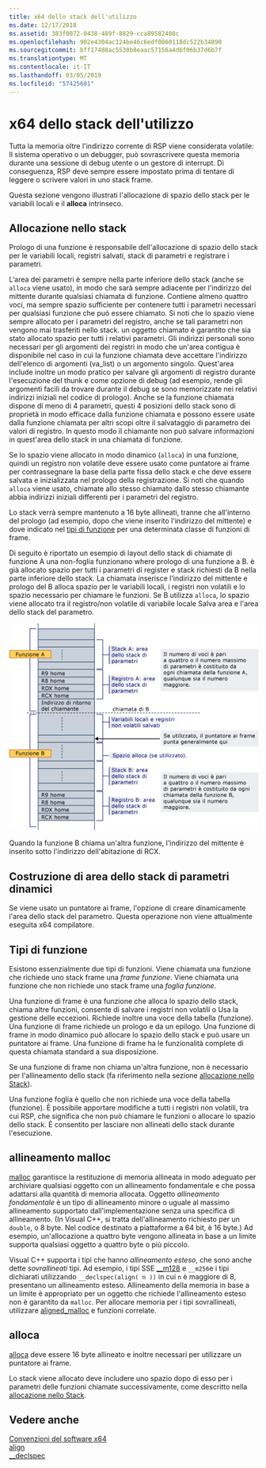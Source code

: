 ```yaml
---
title: x64 dello stack dell'utilizzo
ms.date: 12/17/2018
ms.assetid: 383f0072-0438-489f-8829-cca89582408c
ms.openlocfilehash: 902e4304ac124be46c6edf0860118dc522b34890
ms.sourcegitcommit: bff17488ac5538b8eaac57156a4d6f06b37d6b7f
ms.translationtype: MT
ms.contentlocale: it-IT
ms.lasthandoff: 03/05/2019
ms.locfileid: "57425601"
---
```

# <a name="x64-stack-usage"></a>x64 dello stack dell'utilizzo

Tutta la memoria oltre l'indirizzo corrente di RSP viene considerata volatile: Il sistema operativo o un debugger, può sovrascrivere questa memoria durante una sessione di debug utente o un gestore di interrupt. Di conseguenza, RSP deve sempre essere impostato prima di tentare di leggere o scrivere valori in uno stack frame.

Questa sezione vengono illustrati l'allocazione di spazio dello stack per le variabili locali e il **alloca** intrinseco.

## <a name="stack-allocation"></a>Allocazione nello stack

Prologo di una funzione è responsabile dell'allocazione di spazio dello stack per le variabili locali, registri salvati, stack di parametri e registrare i parametri.

L'area dei parametri è sempre nella parte inferiore dello stack (anche se `alloca` viene usato), in modo che sarà sempre adiacente per l'indirizzo del mittente durante qualsiasi chiamata di funzione. Contiene almeno quattro voci, ma sempre spazio sufficiente per contenere tutti i parametri necessari per qualsiasi funzione che può essere chiamato. Si noti che lo spazio viene sempre allocato per i parametri del registro, anche se tali parametri non vengono mai trasferiti nello stack. un oggetto chiamato è garantito che sia stato allocato spazio per tutti i relativi parametri. Gli indirizzi personali sono necessari per gli argomenti dei registri in modo che un'area contigua è disponibile nel caso in cui la funzione chiamata deve accettare l'indirizzo dell'elenco di argomenti (va_list) o un argomento singolo. Quest'area include inoltre un modo pratico per salvare gli argomenti di registro durante l'esecuzione del thunk e come opzione di debug (ad esempio, rende gli argomenti facili da trovare durante il debug se sono memorizzate nei relativi indirizzi iniziali nel codice di prologo). Anche se la funzione chiamata dispone di meno di 4 parametri, questi 4 posizioni dello stack sono di proprietà in modo efficace dalla funzione chiamata e possono essere usate dalla funzione chiamata per altri scopi oltre il salvataggio di parametro dei valori di registro.  In questo modo il chiamante non può salvare informazioni in quest'area dello stack in una chiamata di funzione.

Se lo spazio viene allocato in modo dinamico (`alloca`) in una funzione, quindi un registro non volatile deve essere usato come puntatore ai frame per contrassegnare la base della parte fissa dello stack e che deve essere salvata e inizializzata nel prologo della registrazione. Si noti che quando `alloca` viene usato, chiamate allo stesso chiamato dallo stesso chiamante abbia indirizzi iniziali differenti per i parametri del registro.

Lo stack verrà sempre mantenuto a 16 byte allineati, tranne che all'interno del prologo (ad esempio, dopo che viene inserito l'indirizzo del mittente) e dove indicato nel [tipi di funzione](#function-types) per una determinata classe di funzioni di frame.

Di seguito è riportato un esempio di layout dello stack di chiamate di funzione A una non-foglia funzionano where prologo di una funzione a B. è già allocato spazio per tutti i parametri di register e stack richiesti da B nella parte inferiore dello stack. La chiamata inserisce l'indirizzo del mittente e prologo del B alloca spazio per le variabili locali, i registri non volatili e lo spazio necessario per chiamare le funzioni. Se B utilizza `alloca`, lo spazio viene allocato tra il registro/non volatile di variabile locale Salva area e l'area dello stack del parametro.

![Esempio di conversione AMD](../build/media/vcamd_conv_ex_5.png "esempio di conversione AMD")

Quando la funzione B chiama un'altra funzione, l'indirizzo del mittente è inserito sotto l'indirizzo dell'abitazione di RCX.

## <a name="dynamic-parameter-stack-area-construction"></a>Costruzione di area dello stack di parametri dinamici

Se viene usato un puntatore ai frame, l'opzione di creare dinamicamente l'area dello stack del parametro. Questa operazione non viene attualmente eseguita x64 compilatore.

## <a name="function-types"></a>Tipi di funzione

Esistono essenzialmente due tipi di funzioni. Viene chiamata una funzione che richiede uno stack frame una *frame funzione*. Viene chiamata una funzione che non richiede uno stack frame una *foglia funzione*.

Una funzione di frame è una funzione che alloca lo spazio dello stack, chiama altre funzioni, consente di salvare i registri non volatili o Usa la gestione delle eccezioni. Richiede inoltre una voce della tabella (funzione). Una funzione di frame richiede un prologo e da un epilogo. Una funzione di frame in modo dinamico può allocare lo spazio dello stack e può usare un puntatore ai frame. Una funzione di frame ha le funzionalità complete di questa chiamata standard a sua disposizione.

Se una funzione di frame non chiama un'altra funzione, non è necessario per l'allineamento dello stack (fa riferimento nella sezione [allocazione nello Stack](#stack-allocation)).

Una funzione foglia è quello che non richiede una voce della tabella (funzione). È possibile apportare modifiche a tutti i registri non volatili, tra cui RSP, che significa che non può chiamare le funzioni o allocare lo spazio dello stack. È consentito per lasciare non allineati dello stack durante l'esecuzione.

## <a name="malloc-alignment"></a>allineamento malloc

[malloc](../c-runtime-library/reference/malloc.md) garantisce la restituzione di memoria allineata in modo adeguato per archiviare qualsiasi oggetto con un allineamento fondamentale e che possa adattarsi alla quantità di memoria allocata. Oggetto *allineamento fondamentale* è un tipo di allineamento minore o uguale al massimo allineamento supportato dall'implementazione senza una specifica di allineamento. (In Visual C++, si tratta dell'allineamento richiesto per un `double`, o 8 byte. Nel codice destinato a piattaforme a 64 bit, è 16 byte.) Ad esempio, un'allocazione a quattro byte vengono allineata in base a un limite supporta qualsiasi oggetto a quattro byte o più piccolo.

Visual C++ supporta i tipi che hanno *allineamento esteso*, che sono anche dette *sovrallineati* tipi. Ad esempio, i tipi SSE [__m128](../cpp/m128.md) e `__m256`e i tipi dichiarati utilizzando `__declspec(align( n ))` in cui `n` è maggiore di 8, presentano un allineamento esteso. Allineamento della memoria in base a un limite è appropriato per un oggetto che richiede l'allineamento esteso non è garantito da `malloc`. Per allocare memoria per i tipi sovrallineati, utilizzare [aligned_malloc](../c-runtime-library/reference/aligned-malloc.md) e funzioni correlate.

## <a name="alloca"></a>alloca

[alloca](../c-runtime-library/reference/alloca.md) deve essere 16 byte allineato e inoltre necessari per utilizzare un puntatore ai frame.

Lo stack viene allocato deve includere uno spazio dopo di esso per i parametri delle funzioni chiamate successivamente, come descritto nella [allocazione nello Stack](#stack-allocation).

## <a name="see-also"></a>Vedere anche

[Convenzioni del software x64](../build/x64-software-conventions.md)<br/>
[align](../cpp/align-cpp.md)<br/>
[__declspec](../cpp/declspec.md)
